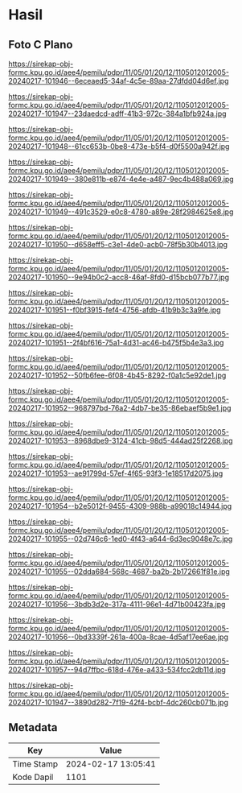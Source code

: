 # Hasil

## Foto C Plano

https://sirekap-obj-formc.kpu.go.id/aee4/pemilu/pdpr/11/05/01/20/12/1105012012005-20240217-101946--6eceaed5-34af-4c5e-89aa-27dfdd04d6ef.jpg

https://sirekap-obj-formc.kpu.go.id/aee4/pemilu/pdpr/11/05/01/20/12/1105012012005-20240217-101947--23daedcd-adff-41b3-972c-384a1bfb924a.jpg

https://sirekap-obj-formc.kpu.go.id/aee4/pemilu/pdpr/11/05/01/20/12/1105012012005-20240217-101948--61cc653b-0be8-473e-b5f4-d0f5500a942f.jpg

https://sirekap-obj-formc.kpu.go.id/aee4/pemilu/pdpr/11/05/01/20/12/1105012012005-20240217-101949--380e811b-e874-4e4e-a487-9ec4b488a069.jpg

https://sirekap-obj-formc.kpu.go.id/aee4/pemilu/pdpr/11/05/01/20/12/1105012012005-20240217-101949--491c3529-e0c8-4780-a89e-28f2984625e8.jpg

https://sirekap-obj-formc.kpu.go.id/aee4/pemilu/pdpr/11/05/01/20/12/1105012012005-20240217-101950--d658eff5-c3e1-4de0-acb0-78f5b30b4013.jpg

https://sirekap-obj-formc.kpu.go.id/aee4/pemilu/pdpr/11/05/01/20/12/1105012012005-20240217-101950--9e94b0c2-acc8-46af-8fd0-d15bcb077b77.jpg

https://sirekap-obj-formc.kpu.go.id/aee4/pemilu/pdpr/11/05/01/20/12/1105012012005-20240217-101951--f0bf3915-fef4-4756-afdb-41b9b3c3a9fe.jpg

https://sirekap-obj-formc.kpu.go.id/aee4/pemilu/pdpr/11/05/01/20/12/1105012012005-20240217-101951--2f4bf616-75a1-4d31-ac46-b475f5b4e3a3.jpg

https://sirekap-obj-formc.kpu.go.id/aee4/pemilu/pdpr/11/05/01/20/12/1105012012005-20240217-101952--50fb6fee-6f08-4b45-8292-f0a1c5e92de1.jpg

https://sirekap-obj-formc.kpu.go.id/aee4/pemilu/pdpr/11/05/01/20/12/1105012012005-20240217-101952--968797bd-76a2-4db7-be35-86ebaef5b9e1.jpg

https://sirekap-obj-formc.kpu.go.id/aee4/pemilu/pdpr/11/05/01/20/12/1105012012005-20240217-101953--8968dbe9-3124-41cb-98d5-444ad25f2268.jpg

https://sirekap-obj-formc.kpu.go.id/aee4/pemilu/pdpr/11/05/01/20/12/1105012012005-20240217-101953--ae91799d-57ef-4f65-93f3-1e18517d2075.jpg

https://sirekap-obj-formc.kpu.go.id/aee4/pemilu/pdpr/11/05/01/20/12/1105012012005-20240217-101954--b2e5012f-9455-4309-988b-a99018c14944.jpg

https://sirekap-obj-formc.kpu.go.id/aee4/pemilu/pdpr/11/05/01/20/12/1105012012005-20240217-101955--02d746c6-1ed0-4f43-a644-6d3ec9048e7c.jpg

https://sirekap-obj-formc.kpu.go.id/aee4/pemilu/pdpr/11/05/01/20/12/1105012012005-20240217-101955--02dda684-568c-4687-ba2b-2b172661f81e.jpg

https://sirekap-obj-formc.kpu.go.id/aee4/pemilu/pdpr/11/05/01/20/12/1105012012005-20240217-101956--3bdb3d2e-317a-4111-96e1-4d71b00423fa.jpg

https://sirekap-obj-formc.kpu.go.id/aee4/pemilu/pdpr/11/05/01/20/12/1105012012005-20240217-101956--0bd3339f-261a-400a-8cae-4d5af17ee6ae.jpg

https://sirekap-obj-formc.kpu.go.id/aee4/pemilu/pdpr/11/05/01/20/12/1105012012005-20240217-101957--94d7ffbc-618d-476e-a433-534fcc2db11d.jpg

https://sirekap-obj-formc.kpu.go.id/aee4/pemilu/pdpr/11/05/01/20/12/1105012012005-20240217-101947--3890d282-7f19-42f4-bcbf-4dc260cb071b.jpg


## Metadata

| Key        | Value               |
| ---------- | ------------------- |
| Time Stamp | 2024-02-17 13:05:41 |
| Kode Dapil | 1101                |



